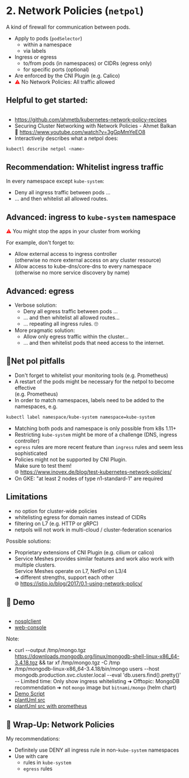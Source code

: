 <!-- .slide: data-background-image="images/subtitle.jpg"  -->
# 2. Network Policies (`netpol`)



A kind of firewall for communication between pods.

* Apply to pods (`podSelector`) 
  * within a namespace
  * via labels
* Ingress or egress
  * to/from pods (in namespaces) or CIDRs (egress only)
  * for specific ports (optional)
* Are enforced by the CNI Plugin (e.g. Calico)
* <font color="red">⚠</font> No Network Policies: All traffic allowed



## <i class='fas fa-thumbtack'></i> Helpful to get started:

<img data-src="images/network-policy-allow-external.gif" width=75% />

* <i class='fab fa-github'></i> https://github.com/ahmetb/kubernetes-network-policy-recipes  
* Securing Cluster Networking with Network Policies - Ahmet Balkan  
🎥 https://www.youtube.com/watch?v=3gGpMmYeEO8
* Interactively describes what a netpol does:  
```bash
kubectl describe netpol <name>
```



## Recommendation: Whitelist ingress traffic

In every namespace except `kube-system`:
 
* Deny all ingress traffic between pods ...
* ... and then whitelist all allowed routes.



## Advanced: ingress to `kube-system` namespace

<font color="red">⚠</font> You might stop the apps in your cluster from working

For example, don't forget to:

* Allow external access to ingress controller  
  (otherwise no more external access on any cluster resource)  
* Allow access to kube-dns/core-dns to every namespace   
  (otherwise no more service discovery by name)



## Advanced: egress

* Verbose solution: 
  * Deny all egress traffic between pods ...
  * ... and then whitelist all allowed routes...
  * ... repeating all ingress rules. 🙄
* More pragmatic solution:
  * Allow only egress traffic within the cluster...
  * ... and then whitelist pods that need access to the internet.



## 🚧️Net pol pitfalls

* Don't forget to whitelist your monitoring tools (e.g. Prometheus)
* A restart of the pods might be necessary for the netpol to become effective  
  (e.g. Prometheus)
* In order to match namespaces, labels need to be added to the namespaces, e.g.

```bash
kubectl label namespace/kube-system namespace=kube-system
```

* Matching both pods and namespace is only possible from k8s 1.11+
* Restricting `kube-system` might be more of a challenge (DNS, ingress controller)
* `egress` rules are more recent feature than `ingress` rules and seem less sophisticated
* Policies might not be supported by CNI Plugin.  
  Make sure to test them!  
  🌐 https://www.inovex.de/blog/test-kubernetes-network-policies/
* On GKE: "at least 2 nodes of type n1-standard-1" are required



## Limitations

* no option for cluster-wide policies
* whitelisting egress for domain names instead of CIDRs
* filtering on L7 (e.g. HTTP or gRPC)
* netpols will not work in multi-cloud / cluster-federation scenarios

Possible solutions:
* Proprietary extensions of CNI Plugin (e.g. cilium or calico)
* Service Meshes provides similar features and work also work with multiple clusters.  
  Service Meshes operate on L7, NetPol on L3/4  
  ➜ different strengths, support each other  
  🌐 https://istio.io/blog/2017/0.1-using-network-policy/



## 🐐 Demo

<img data-src="images/demo-netpol-wo-prometheus.svg" width=45% />

* [nosqlclient](http://nosqlclient)
* [web-console](http://web-console/)

Note:
* curl --output /tmp/mongo.tgz https://downloads.mongodb.org/linux/mongodb-shell-linux-x86_64-3.4.18.tgz && tar xf /tmp/mongo.tgz -C /tmp
* /tmp/mongodb-linux-x86_64-3.4.18/bin/mongo users --host mongodb.production.svc.cluster.local --eval 'db.users.find().pretty()'  
-- Limited time: Only show ingress whitelisting
➜ Offtopic: MongoDB recommendation ➜ not `mongo` image but `bitnami/mongo` (helm chart)
* [Demo Script](/demo/2-network-policies/Readme.md) 
* [plantUml src](http://www.plantuml.com/plantuml/uml/dOzFQy904CNl-oc6zE0fD2gev514GNeGyI3qK3niigCisTr9zmzIYj-zcvYIOFySkgUPUVD-RtRfFBS-QCLS9KtDBTSWZKTxuYN21mDOyR8wMmf6h4cHXOV9b4-5Q1Io0cqt7SzcYuLWLpO0SMlfqaA6rhkbadHD1et_Hnh0XeplPflsDN3M_o1vFXps2N07snLZXaGShLLmKOST-WlP2lQaP2dH9V62YApZ2VmSztPSeuiTmgWA1QRkFThqg5c3-5uFbkD9LiU6ddHDSfEsgoEawLE_4yVNt-02JpmetuDVi80r6KSAZtTHBNIeGmuNBDBorkQBxA-asf88fPTa-Z13xasLIgBnFuODzHWsQFDfbcNV89rDapcJA1fBL-QFNyLadetdxPrNjaGZWbQV)
* [plantUml src with prometheus](http://www.plantuml.com/plantuml/uml/dKzDRnen4BtxLuosXvnMMKALK0vL15BKGnHnGEgXuc3iWLfhU-ZOBgeg_djdWMPNbEOGdpppFjwynvGrvnAyIgsBEyqwW8iPUQCDmcy5CDEctJALQEVaYU73tLYFhUqGOejytexkxoSJgmvgOAIPQNyq6KelI8R2ZYB6_8uqW2UA-RnxEhxENFKDgY_BvQ82dU1vfbGaAwkvBqbmUC6y9svXGTuPXwcI2yHo9oVehV1UTC0a4y9DMzPOfryY2pST3UHzMxB6ZMjNdNjr7geJz3nRGLr_xZcoFlpFtE965vzxuw-uXZd5H1vN5r57qo4EKzZZkZQdSJfftaeA55qcTd7RXosO0kRlMDBLh04iKRlNgKx8Fv4byDBcehceykaht4bpAons9hrrfgJOOhAZs9yPAVtmnZkC-UgTGrmY1-Dqt3JDloOdMQ2u9Rlk9EVlzFRlv-wX6JrSRzVh1i9Fe-RZQxrZluDwn6XBy7y0)



## 🎁 Wrap-Up: Network Policies

My recommendations:

* Definitely use DENY all ingress rule in non-`kube-system` namespaces
* Use with care
  * rules in `kube-system`
  * `egress` rules